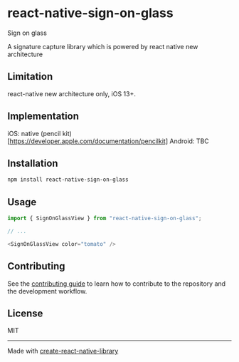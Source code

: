 # react-native-sign-on-glass

Sign on glass

A signature capture library which is powered by react native new architecture

## Limitation

react-native new architecture only, iOS 13+.


## Implementation 
iOS: native (pencil kit)[https://developer.apple.com/documentation/pencilkit]
Android: TBC


## Installation

```sh
npm install react-native-sign-on-glass
```

## Usage


```js
import { SignOnGlassView } from "react-native-sign-on-glass";

// ...

<SignOnGlassView color="tomato" />
```


## Contributing

See the [contributing guide](CONTRIBUTING.md) to learn how to contribute to the repository and the development workflow.

## License

MIT

---

Made with [create-react-native-library](https://github.com/callstack/react-native-builder-bob)
